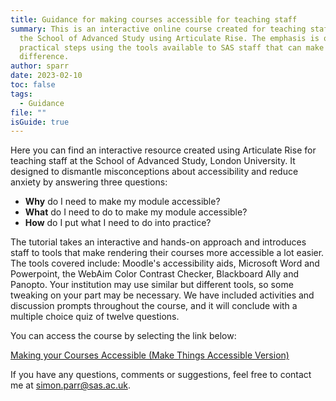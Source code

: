 ```yaml
---
title: Guidance for making courses accessible for teaching staff
summary: This is an interactive online course created for teaching staff from
  the School of Advanced Study using Articulate Rise. The emphasis is on
  practical steps using the tools available to SAS staff that can make a big
  difference.
author: sparr
date: 2023-02-10
toc: false
tags:
  - Guidance
file: ""
isGuide: true
---
```

Here you can find an interactive resource created using Articulate Rise for teaching staff at the School of Advanced Study, London University. It designed to dismantle misconceptions about accessibility and reduce anxiety by answering three questions: 

* **Why** do I need to make my module accessible?
* **What** do I need to do to make my module accessible?
* **How** do I put what I need to do into practice?

The tutorial takes an interactive and hands-on approach and introduces staff to tools that make rendering their courses more accessible a lot easier. The tools covered include: Moodle's accessibility aids, Microsoft Word and Powerpoint, the WebAim Color Contrast Checker, Blackboard Ally and Panopto. Your institution may use similar but different tools, so some tweaking on your part may be necessary. We have included activities and discussion prompts throughout the course, and it will conclude with a multiple choice quiz of twelve questions. 

You can access the course by selecting the link below:

[Making your Courses Accessible (Make Things Accessible Version)](https://rise.articulate.com/share/1f-BmeBp63PU5QrG58Ma5inXIgsRdKXF)

If you have any questions, comments or suggestions, feel free to contact me at simon.parr@sas.ac.uk.

